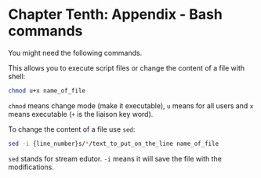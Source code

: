 # Chapter Tenth: Appendix - Bash commands

You might need the following commands.

This allows you to execute script files or change the content of a file with shell:

```bash
chmod u+x name_of_file
```

`chmod` means change mode \(make it executable\), `u` means for all users and `x` means executable \(`+` is the liaison key word\).

To change the content of a file use `sed`:

```bash
sed -i {line_number}s/*/text_to_put_on_the_line name_of_file
```

`sed` stands for stream edutor.  `-i` means it will save the file with the modifications.

